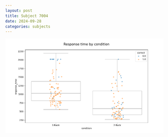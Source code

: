 ```yaml
---
layout: post
title: Subject 7004
date: 2024-09-28
categories: subjects
---
```


![](data/7004/run-1/7004_response_time_by_condition.png)
